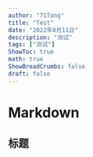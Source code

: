 ```yaml
---
author: "71Tong"
title: "Test"
date: "2022年8月11日"
description: "测试"
tags: ["测试"]
ShowToc: true
math: true
ShowBreadCrumbs: false
draft: false
---
```


# Markdown
## 标题